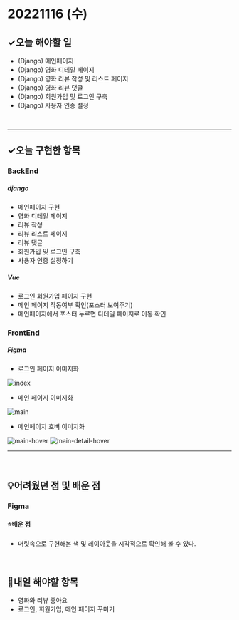 # 20221116 (수)

## ✓오늘 해야할 일

- (Django) 메인페이지
- (Django) 영화 디테일 페이지
- (Django) 영화 리뷰 작성 및 리스트 페이지
- (Django) 영화 리뷰 댓글
- (Django) 회원가입 및 로그인 구축
- (Django) 사용자 인증 설정
<br>

---
## ✓오늘 구현한 항목
### BackEnd
##### django
- 메인페이지 구현
- 영화 디테일 페이지
- 리뷰 작성
- 리뷰 리스트 페이지
- 리뷰 댓글
- 회원가입 및 로그인 구축
- 사용자 인증 설정하기

##### Vue
- 로그인 회원가입 페이지 구현
- 메인 페이지 작동여부 확인(포스터 보여주기)
- 메인페이지에서 포스터 누르면 디테일 페이지로 이동 확인


### FrontEnd
##### Figma
- 로그인 페이지 이미지화

![index](https://user-images.githubusercontent.com/109333410/202173446-33ab7f66-bfb2-4ab2-8863-a0f09fc87a1c.png)
- 메인 페이지 이미지화

![main](https://user-images.githubusercontent.com/109333410/202173453-71e34c2c-0ce4-4da9-9dfc-817ae7873c3e.png)
- 메인페이지 호버 이미지화

![main-hover](https://user-images.githubusercontent.com/109333410/202173478-64b791b9-1c69-4520-a455-4d91ad7b5d8c.png)
![main-detail-hover](https://user-images.githubusercontent.com/109333410/202173466-8f6c8d46-d97a-49c5-b372-151af8095142.png)


---------------

<br>

## 💡어려웠던 점 및 배운 점

### Figma

#### ⭐️배운 점

- 머릿속으로 구현해본 색 및 레이아웃을 시각적으로 확인해 볼 수 있다.

<br>

## 📆내일 해야할 항목

- 영화와 리뷰 좋아요
- 로그인, 회원가입, 메인 페이지 꾸미기

